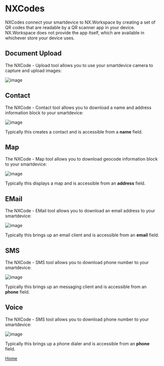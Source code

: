 # NXCodes

NXCodes connect your smartdevice to NX.Workspace by creating a set of QR codes that are readable by a QR scanner app in your device.
NX.Workspace does not provide the app itself, which are available in whichever store your device uses.

## Document Upload

The NXCode - Upload tool allows you to use your smartdevice camera to capture and upload images:

![image](/images/Nxc1.png)

## Contact

The NXCode - Contact tool allows you to download a name and address information block to your smartdevice:

![image](/images/Nxc2.png)

Typically this creates a contact and is accessible from a **name** field.

## Map

The NXCode - Map tool allows you to download geocode information block to your smartdevice:

![image](/images/Nxc3.png)

Typically this displays a map and is accessible from an **address** field.

## EMail

The NXCode - EMail tool allows you to download an email address to your smartdevice:

![image](/images/Nxc4.png)

Typically this brings up an email client and is accessible from an **email** field.

## SMS

The NXCode - SMS tool allows you to download phone number to your smartdevice:

![image](/images/Nxc5.png)

Typically this brings up an messaging client and is accessible from an **phone** field.

## Voice

The NXCode - SMS tool allows you to download phone number to your smartdevice:

![image](/images/Nxc6.png)

Typically this brings up a phone dialer and is accessible from an **phone** field.


[Home](../README.md)
